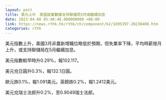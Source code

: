 ```yaml
---
layout: post
title: 美元上升　美國就業數據支持聯儲局5月或繼續加息
date: 2023-04-08 05:40:48.000000000 +08:00
link: https://news.rthk.hk/rthk/ch/component/k2/1695397-20230408.htm
categories: rthk
---
```


美元指數上升，美國3月非農新增職位略低於預期，但失業率下降，平均時薪按月上升，或支持聯儲局在5月繼續加息。

美元指數較早時升0.29%，報102.117。

美元兌日圓升0.3%，報132.1日圓。

歐元跌0.1%，報1.091美元。英鎊跌0.2%，報1.2412美元。

美元兌瑞士法郎升0.2%，至0.9049瑞士法郎。
